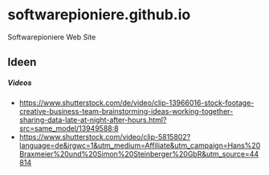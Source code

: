 # softwarepioniere.github.io
Softwarepioniere Web Site


## Ideen

##### Videos
* https://www.shutterstock.com/de/video/clip-13966016-stock-footage-creative-business-team-brainstorming-ideas-working-together-sharing-data-late-at-night-after-hours.html?src=same_model/13949588:8
* https://www.shutterstock.com/video/clip-5815802?language=de&irgwc=1&utm_medium=Affiliate&utm_campaign=Hans%20Braxmeier%20und%20Simon%20Steinberger%20GbR&utm_source=44814
